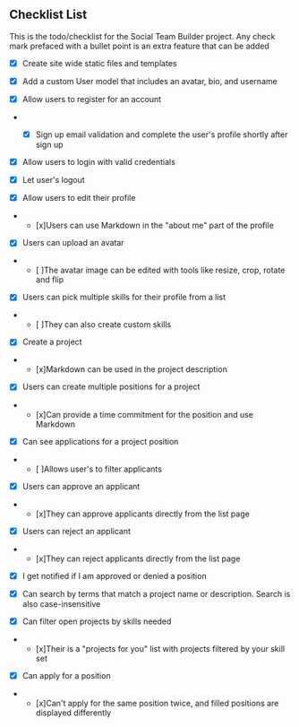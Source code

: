 ## Checklist List

This is the todo/checklist for the Social Team Builder project. Any check mark
prefaced with a bullet point is an extra feature that can be added

- [x] Create site wide static files and templates

- [x] Add a custom User model that includes an avatar, bio, and username

- [x] Allow users to register for an account
* - [x] Sign up email validation and complete the user's profile shortly
after sign up


- [x] Allow users to login with valid credentials

- [x] Let user's logout

- [x] Allow users to edit their profile
* - [x]Users can use Markdown in the "about me" part of the profile


- [x] Users can upload an avatar
* - [ ]The avatar image can be edited with tools like resize, crop, rotate and flip


- [x] Users can pick multiple skills for their profile from a list
* - [ ]They can also create custom skills


- [x] Create a project
* - [x]Markdown can be used in the project description


- [x] Users can create multiple positions for a project
* - [x]Can provide a time commitment for the position and use Markdown


- [x] Can see applications for a project position
* - [ ]Allows user's to filter applicants


- [x] Users can approve an applicant
* - [x]They can approve applicants directly from the list page


- [x] Users can reject an applicant
* - [x]They can reject applicants directly from the list page


- [x] I get notified if I am approved or denied a position

- [x] Can search by terms that match a project name or description. Search is also case-insensitive

- [x] Can filter open projects by skills needed
* - [x]Their is a "projects for you" list with projects filtered by your skill set


- [x] Can apply for a position
* - [x]Can't apply for the same position twice, and filled positions are
displayed differently